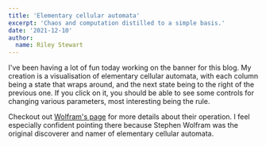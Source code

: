 ```yaml
---
title: 'Elementary cellular automata'
excerpt: 'Chaos and computation distilled to a simple basis.'
date: '2021-12-10'
author:
  name: Riley Stewart
---
```

I've been having a lot of fun today working on the banner for this blog.  My creation is a visualisation of elementary cellular automata, with each column being a state that wraps around, and the next state being to the right of the previous one.  If you click on it, you should be able to see some controls for changing various parameters, most interesting being the rule.

Checkout out [Wolfram's page](https://mathworld.wolfram.com/ElementaryCellularAutomaton.html) for more details about their operation.  I feel especially confident pointing there because Stephen Wolfram was the original discoverer and namer of elementary cellular automata.  

